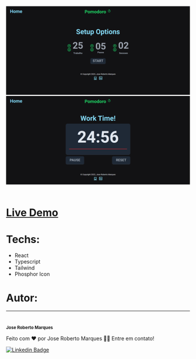 <br />
  <p align="center">
    <img src="github\pomodoro-1.png">
    <img src="github\pomodoro-2.png">
       <br />
    <br />
  </p>

  # <a href="https://jrm1992-pomodoro.netlify.app/">Live Demo</a>

  # Techs:

  - React
  - Typescript
  - Tailwind
  - Phosphor Icon


# Autor:
---

 <img style="border-radius: 50%;" src="https://avatars.githubusercontent.com/u/103078485?v=4" width="100px;" alt=""/>
 <br />
 <sub><b>Jose Roberto Marques</b></sub></a>


Feito com ❤️ por Jose Roberto Marques 👋🏽 Entre em contato!

[![Linkedin Badge](https://img.shields.io/badge/-Jose%20Roberto-blue?style=flat-square&logo=Linkedin&logoColor=white&link=https://www.linkedin.com/in/tgmarinho/)](https://www.linkedin.com/in/jos%c3%a9-roberto-marques-de-s%c3%a1-62a57023b/)
 
